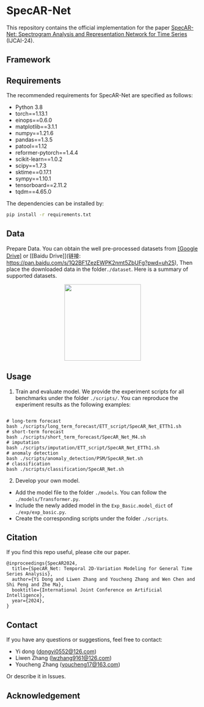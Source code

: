 # SpecAR-Net
This repository contains the official implementation for the paper [SpecAR-Net: Spectrogram Analysis and Representation Network for Time Series](https:xxx) (IJCAI-24).

## Framework

## Requirements

The recommended requirements for SpecAR-Net are specified as follows:
* Python 3.8
* torch==1.13.1
* einops==0.6.0
* matplotlib==3.1.1
* numpy==1.21.6
* pandas==1.3.5
* patool==1.12
* reformer-pytorch==1.4.4
* scikit-learn==1.0.2
* scipy==1.7.3
* sktime==0.17.1
* sympy==1.10.1
* tensorboard==2.11.2
* tqdm==4.65.0

The dependencies can be installed by:
```bash
pip install -r requirements.txt
```

## Data
Prepare Data. You can obtain the well pre-processed datasets from [[Google Drive]](https://drive.google.com/file/d/1nrXwdI4kyDUYKBj3ecRDZ2T-azh9i0JU/view?usp=sharing) or [[Baidu Drive]](链接: https://pan.baidu.com/s/1Q2BF1ZezEWPK2nmt5ZbUFg?pwd=uh25), Then place the downloaded data in the folder`./dataset`. Here is a summary of supported datasets.

<p align="center">
<img src=".\pic\dataset.png" height = "200" alt="" align=center />
</p>

## Usage
1. Train and evaluate model. We provide the experiment scripts for all benchmarks under the folder `./scripts/`. You can reproduce the experiment results as the following examples:

```

# long-term forecast
bash ./scripts/long_term_forecast/ETT_script/SpecAR_Net_ETTh1.sh
# short-term forecast
bash ./scripts/short_term_forecast/SpecAR_Net_M4.sh
# imputation
bash ./scripts/imputation/ETT_script/SpecAR_Net_ETTh1.sh
# anomaly detection
bash ./scripts/anomaly_detection/PSM/SpecAR_Net.sh
# classification
bash ./scripts/classification/SpecAR_Net.sh
```

2. Develop your own model.

- Add the model file to the folder `./models`. You can follow the `./models/Transformer.py`.
- Include the newly added model in the `Exp_Basic.model_dict` of  `./exp/exp_basic.py`.
- Create the corresponding scripts under the folder `./scripts`.

## Citation

If you find this repo useful, please cite our paper.

```
@inproceedings{SpecAR2024,
  title={SpecAR_Net: Temporal 2D-Variation Modeling for General Time Series Analysis},
  author={Yi Dong and Liwen Zhang and Youcheng Zhang and Wen Chen and Shi Peng and Zhe Ma},
  booktitle={International Joint Conference on Artificial Intelligence},
  year={2024},
}
```

## Contact
If you have any questions or suggestions, feel free to contact:

- Yi dong (dongyi0552@126.com) 
- Liwen Zhang (lwzhang9161@126.com) 
- Youcheng Zhang (youcheng17@163.com)

Or describe it in Issues.



## Acknowledgement
